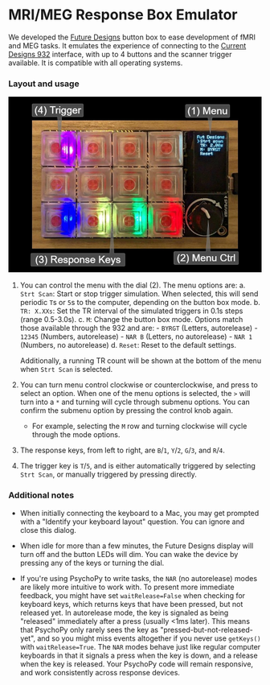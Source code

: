 # MRI/MEG Response Box Emulator

We developed the [Future Designs](https://github.com/BrainWorks/future-designs) button box to ease development of fMRI and MEG tasks. It emulates the experience of connecting to the [Current Designs 932](https://www.curdes.com/fiu-932b.html) interface, with up to 4 buttons and the scanner trigger available. It is compatible with all operating systems.

### Layout and usage

![Future Designs layout](media/932_annotely_image.jpeg)

1. You can control the menu with the dial (2). The menu options are:
    a. `Strt Scan`: Start or stop trigger simulation. When selected, this will send periodic `T`s or `5`s to the computer, depending on the button box mode.
    b. `TR: X.XXs`: Set the TR interval of the simulated triggers in 0.1s steps (range 0.5-3.0s).
    c. `M`: Change the button box mode. Options match those available through the 932 and are:
        - `BYRGT` (Letters, autorelease)
        - `12345` (Numbers, autorelease)
        - `NAR B` (Letters, no autorelease)
        - `NAR 1` (Numbers, no autorelease)
    d. `Reset`: Reset to the default settings.
    
    Additionally, a running TR count will be shown at the bottom of the menu when `Strt Scan` is selected.

2. You can turn menu control clockwise or counterclockwise, and press to select an option. When one of the menu options is selected, the `>` will turn into a `*` and turning will cycle through submenu options. You can confirm the submenu option by pressing the control knob again.
    - For example, selecting the `M` row and turning clockwise will cycle through the mode options.

3. The response keys, from left to right, are `B`/`1`, `Y`/`2`, `G`/`3`, and `R`/`4`.

4. The trigger key is `T`/`5`, and is either automatically triggered by selecting `Strt Scan`, or manually triggered by pressing directly.

### Additional notes

 - When initially connecting the keyboard to a Mac, you may get prompted with a "Identify your keyboard layout" question. You can ignore and close this dialog.

 - When idle for more than a few minutes, the Future Designs display will turn off and the button LEDs will dim. You can wake the device by pressing any of the keys or turning the dial.

 - If you're using PsychoPy to write tasks, the `NAR` (no autorelease) modes are likely more intuitive to work with. To present more immediate feedback, you might have set `waitRelease=False` when checking for keyboard keys, which returns keys that have been pressed, but not released yet. In autorelease mode, the key is signaled as being "released" immediately after a press (usually <1ms later). This means that PsychoPy only rarely sees the key as "pressed-but-not-released-yet", and so you might miss events altogether if you never use `getKeys()` with `waitRelease=True`. The `NAR` modes behave just like regular computer keyboards in that it signals a press when the key is down, and a release when the key is released. Your PsychoPy code will remain responsive, and work consistently across response devices.
